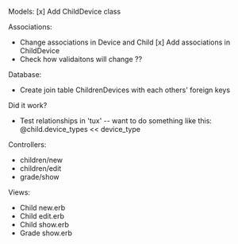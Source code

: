 
Models:
[x] Add ChildDevice class

Associations:
- Change associations in Device and Child
[x] Add associations in ChildDevice
- Check how validaitons will change ??

Database:
- Create join table ChildrenDevices with each others' foreign keys

Did it work?
- Test relationships in 'tux'
  -- want to do something like this: @child.device_types << device_type

Controllers:
- children/new
- children/edit
- grade/show

Views:
- Child new.erb
- Child edit.erb
- Child show.erb
- Grade show.erb